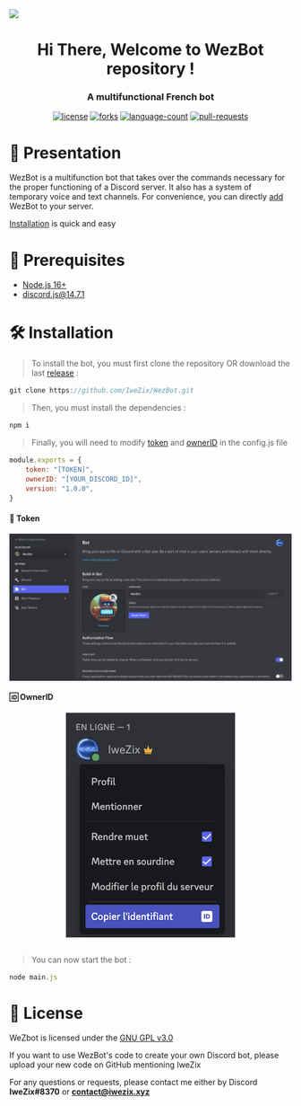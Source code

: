 <!-- Banner -->
<div align="center">
    <img align="center" style="display: block; margin: 0 auto" src="images/readme/banner.gif">
</div>

<h1 align="center">Hi There, Welcome to WezBot repository ! </h1>
<h3 align="center">A multifunctional French bot</h3>

<!-- Badges -->
<div align="center">
    <a href="https://img.shields.io/github/license/IweZix/WezBot"><img src="https://img.shields.io/github/license/IweZix/WezBot" alt="license"/></a>
    <a href="https://img.shields.io/github/forks/IweZix/WezBot"><img src="https://img.shields.io/github/forks/IweZix/WezBot" alt="forks"/></a>
    <a href="https://img.shields.io/github/languages/count/IweZix/WezBot"><img src="https://img.shields.io/github/languages/count/IweZix/WezBot" alt="language-count"/></a>
    <a href="https://img.shields.io/github/issues-pr/IweZix/WezBot"><img src="https://img.shields.io/github/issues-pr/IweZix/WezBot" alt="pull-requests"/></a>
</div>

<!-- Presentation -->
# 📜 Presentation
WezBot is a multifunction bot that takes over the commands necessary for the proper functioning of a Discord server. It also has a system of temporary voice and text channels. For convenience, you can directly [add](https://discord.com/api/oauth2/authorize?client_id=1049396684075053077&permissions=8&scope=applications.commands%20bot) WezBot to your server.

[Installation](#🛠️-installation) is quick and easy

<!-- Languages and Tools -->
# 🚧 Prerequisites
- [Node.js 16+](https://nodejs.org/en/download/)
- [discord.js@14.7.1](https://www.npmjs.com/package/discord.js/v/14.7.1)

<!-- Installation -->
# 🛠️ Installation
> To install the bot, you must first clone the repository OR download the last [release](https://github.com/IweZix/WezBot/releases) :
```javascript
git clone https://github.com/IweZix/WezBot.git
```
> Then, you must install the dependencies :
```javascript
npm i
```
> Finally, you will need to modify [token](#🔐-token) and [ownerID](#ownerid) in the config.js file

```javascript
module.exports = {
    token: "[TOKEN]",
    ownerID: "[YOUR_DISCORD_ID]",
    version: "1.0.0",
}
```

#### 🔐 Token
<div align="center">
    <img align="center" style="display: block; margin: 0 auto" src="images/readme/token.png">
</div>

#### 🆔 OwnerID
<div align="center">
    <img align="center" style="display: block; margin: 0 auto" src="images/readme/ownerID.png">
</div>
<br>

> You can now start the bot :
```javascript
node main.js
```

# 📝 License

WeZbot is licensed under the [GNU GPL v3.0](https://www.gnu.org/licenses/gpl-3.0.en.html)

If you want to use WezBot's code to create your own Discord bot, please upload your new code on GitHub mentioning IweZix

For any questions or requests, please contact me either by Discord **IweZix#8370** or **contact@iwezix.xyz**
